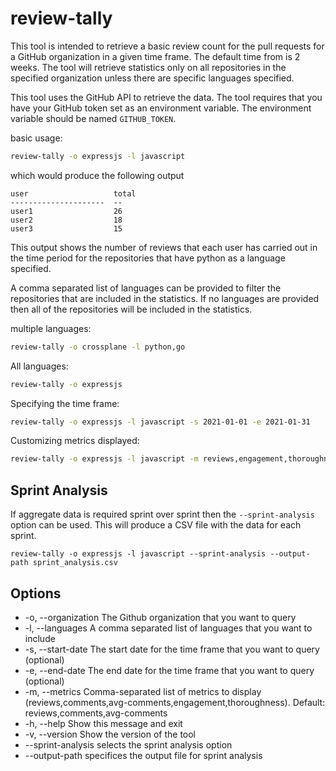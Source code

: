 # review-tally

This tool is intended to retrieve a basic review count for the pull
requests for a GitHub organization in a given time frame. The default time
from is 2 weeks. The tool will retrieve statistics only on all repositories in
the specified organization unless there are specific languages specified.

This tool uses the GitHub API to retrieve the data. The tool requires that 
you have your GitHub token set as an environment variable. The environment
variable should be named `GITHUB_TOKEN`.

basic usage:
```bash
review-tally -o expressjs -l javascript
```
 
which would produce the following output

```shell
user                   total
---------------------  --
user1                  26
user2                  18
user3                  15
```
This output shows the number of reviews that each user has carried out in the
time period for the repositories that have python as a language specified.

A comma separated list of languages can be provided to filter the repositories
that are included in the statistics. If no languages are provided then all of
the repositories will be included in the statistics.

multiple languages:
```bash
review-tally -o crossplane -l python,go
```

All languages:
```bash
review-tally -o expressjs
```

Specifying the time frame:
```bash
review-tally -o expressjs -l javascript -s 2021-01-01 -e 2021-01-31
```

Customizing metrics displayed:
```bash
review-tally -o expressjs -l javascript -m reviews,engagement,thoroughness
```

## Sprint Analysis
If aggregate data is required sprint over sprint then the `--sprint-analysis` 
option can be used. This will produce a CSV file with the data for each sprint.

```shell
review-tally -o expressjs -l javascript --sprint-analysis --output-path sprint_analysis.csv
```


## Options 

* -o, --organization The Github organization that you want to query
* -l, --languages  A comma separated list of languages that you want to include
* -s, --start-date The start date for the time frame that you want to query (optional)
* -e, --end-date The end date for the time frame that you want to query (optional)
* -m, --metrics Comma-separated list of metrics to display (reviews,comments,avg-comments,engagement,thoroughness). Default: reviews,comments,avg-comments
* -h, --help Show this message and exit
* -v, --version Show the version of the tool
* --sprint-analysis selects the sprint analysis option
* --output-path specifices the output file for sprint analysis